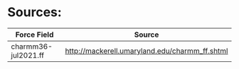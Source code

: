 # Sources:
| Force Field | Source |
| ----------- | ----------- |
| charmm36-jul2021.ff | http://mackerell.umaryland.edu/charmm_ff.shtml|